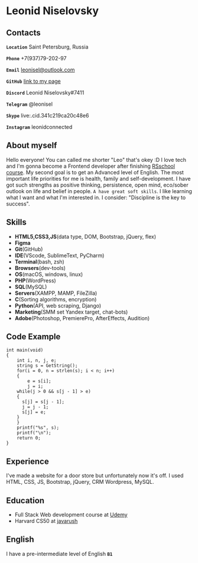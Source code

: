 # Leonid Niselovsky

## Contacts

**`Location`** Saint Petersburg, Russia

**`Phone`** +7(937)79-202-97

**`Email`** leonisel@outlook.com

**`GitHub`** [link to my page](https://github.com/Leonid-Niselovsky)

**`Discord`** Leonid Niselovsky#7411

**`Telegram`** @leonisel

**`Skype`** live:.cid.341c219ca20c48e6

**`Instagram`** leonidconnected

## About myself

Hello everyone! You can called me shorter "Leo" that's okey :D I love tech and I'm gonna become a Frontend developer after finishing [RSschool course](https://rs.school/). My second goal is to get an Advanced level of English. The most important life priorities for me is health, family and self-development. I have got such strengths as positive thinking, persistence, open mind, eco/sober outlook on life and belief in people. `A have great soft skills`. I like learning what I want and what I'm interested in. I consider: "Discipline is the key to success".

## Skills
- **HTML5,CSS3,JS**(data type, DOM, Bootstrap, jQuery, flex)
- **Figma**
- **Git**(GitHub)
- **IDE**(VScode, SublimeText, PyCharm)
- **Terminal**(bash, zsh)
- **Browsers**(dev-tools)
- **OS**(macOS, windows, linux)
- **PHP**(WordPress)
- **SQL**(MySQL)
- **Servers**(XAMPP, MAMP, FileZilla)
- **C**(Sorting algorithms, encryption)
- **Python**(API, web scraping, Django)
- **Marketing**(SMM set Yandex target, chat-bots)
- **Adobe**(Photoshop, PremierePro, AfterEffects, Audition)

## Code Example

```
int main(void)
{
    int i, n, j, e;
    string s = GetString();
    for(i = 0, n = strlen(s); i < n; i++)
    {
        e = s[i];       
        j = i;
    while(j > 0 && s[j - 1] > e)   
    {
      s[j] = s[j - 1];      
      j = j - 1;
      s[j] = e;              
    }
    }
    printf("%s", s);
    printf("\n");
    return 0;
}
```

## Experience

I've made a website for a door store but unfortunately now it's off. I used HTML, CSS, JS, Bootstrap, jQuery, CRM Wordpress, MySQL.

## Education

- Full Stack Web development course at [Udemy](https://www.udemy.com/course/web-full-stack/)
- Harvard CS50 at [javarush](https://javarush.ru/quests/QUEST_HARVARD_CS50)


## English

I have a pre-intermediate level of English **`B1`**